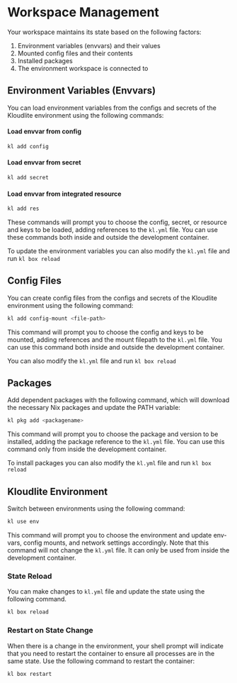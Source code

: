 # Workspace Management

Your workspace maintains its state based on the following factors:

1. Environment variables (envvars) and their values
2. Mounted config files and their contents
3. Installed packages
4. The environment workspace is connected to

## Environment Variables (Envvars)
You can load environment variables from the configs and secrets of the Kloudlite environment using the following commands:

#### Load envvar from config
```bash
kl add config
```
#### Load envvar from secret
```bash
kl add secret
```

#### Load envvar from integrated resource
```bash
kl add res
```

These commands will prompt you to choose the config, secret, or resource and keys to be loaded, adding references to the `kl.yml` file. You can use these commands both inside and outside the development container. 

To update the environment variables you can also modify the `kl.yml` file and run `kl box reload`

## Config Files
You can create config files from the configs and secrets of the Kloudlite environment using the following command:

```bash
kl add config-mount <file-path>
```

This command will prompt you to choose the config and keys to be mounted, adding references and the mount filepath to the `kl.yml` file. You can use this command both inside and outside the development container.

You can also modify the `kl.yml` file and run `kl box reload`

## Packages
Add dependent packages with the following command, which will download the necessary Nix packages and update the PATH variable:

```bash
kl pkg add <packagename>
```

This command will prompt you to choose the package and version to be installed, adding the package reference to the `kl.yml` file. You can use this command only from inside the development container. 

To install packages you can also modify the `kl.yml` file and run `kl box reload`

## Kloudlite Environment
Switch between environments using the following command:

```bash
kl use env
```

This command will prompt you to choose the environment and update env-vars, config mounts, and network settings accordingly. Note that this command will not change the `kl.yml` file. It can only be used from inside the development container.

### State Reload
You can make changes to `kl.yml` file and update the state using the following command.

```bash
kl box reload
```

### Restart on State Change
When there is a change in the environment, your shell prompt will indicate that you need to restart the container to ensure all processes are in the same state. Use the following command to restart the container:

```bash
kl box restart
```
